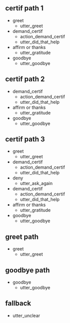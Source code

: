 ## certif path 1
* greet
  - utter_greet
* demand_certif
  - action_demand_certif
  - utter_did_that_help
* affirm or thanks
  - utter_gratitude
* goodbye
  - utter_goodbye

## certif path 2
* demand_certif
  - action_demand_certif
  - utter_did_that_help
* affirm or thanks
  - utter_gratitude
* goodbye
  - utter_goodbye

## certif path 3
* greet
  - utter_greet
* demand_certif
  - action_demand_certif
  - utter_did_that_help
* deny
  - utter_ask_again
* demand_certif
  - action_demand_certif
  - utter_did_that_help
* affirm or thanks
  - utter_gratitude
* goodbye
  - utter_goodbye

## greet path
* greet
  - utter_greet

## goodbye path
* goodbye
  - utter_goodbye

## fallback
- utter_unclear
